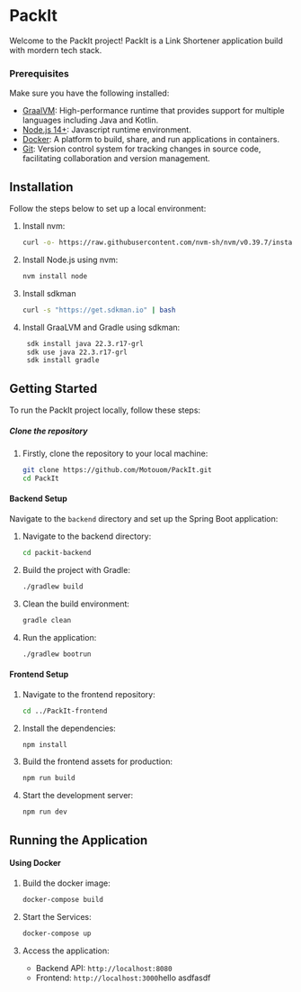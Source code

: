 # PackIt
Welcome to the PackIt project! PackIt is a Link Shortener application build with mordern tech stack.


### Prerequisites
Make sure you have the following installed:
- [GraalVM](https://www.graalvm.org/): High-performance runtime that provides support for multiple languages including Java and Kotlin.
- [Node.js 14+](https://nodejs.org/): Javascript runtime environment.
- [Docker](https://www.docker.com/): A platform to build, share, and run applications in containers.
- [Git](https://git.scm.com/): Version control system for tracking changes in source code, facilitating collaboration and version management.


## Installation
Follow the steps below to set up a local environment:

1. Install nvm:
    ```bash
    curl -o- https://raw.githubusercontent.com/nvm-sh/nvm/v0.39.7/install.sh | bash
    ```

2. Install Node.js using nvm:
    ```bash
    nvm install node
    ```
3. Install sdkman
    ```bash
    curl -s "https://get.sdkman.io" | bash
    ```

4. Install GraaLVM and Gradle using sdkman:
   ```bash
    sdk install java 22.3.r17-grl
    sdk use java 22.3.r17-grl
    sdk install gradle
   ```

## Getting Started
To run the PackIt project locally, follow these steps:

##### Clone the repository
1. Firstly, clone the repository to your local machine:
    ```bash
    git clone https://github.com/Motouom/PackIt.git
    cd PackIt
    ```

#### Backend Setup
Navigate to the `backend` directory and set up the Spring Boot application: 

1. Navigate to the backend directory:
    ```bash
    cd packit-backend
    ```

2. Build the project with Gradle:
    ```bash
    ./gradlew build
    ```

3. Clean the build environment:
    ```bash
    gradle clean
    ```

4. Run the application:
    ```bash
    ./gradlew bootrun
    ```

#### Frontend Setup
1. Navigate to the frontend repository:
    ```bash
    cd ../PackIt-frontend
    ```

2. Install the dependencies:
    ```bash
    npm install
    ```

3. Build the frontend assets for production:
    ```bash
    npm run build
    ```

4. Start the development server:
    ```bash
    npm run dev
    ```

## Running the Application

#### Using Docker
1. Build the docker image:
    ```bash
    docker-compose build
    ```

2. Start the Services:
    ```bash
    docker-compose up
    ```

3. Access the application:
    - Backend API: `http://localhost:8080`
    - Frontend: `http://localhost:3000`hello
asdfasdf
